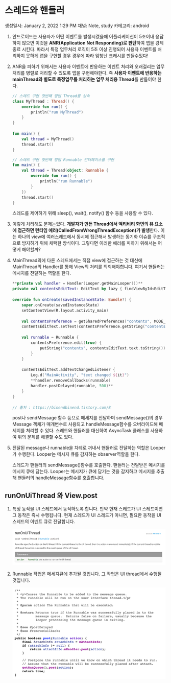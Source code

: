 # 스레드와 핸들러

생성일시: January 2, 2022 1:29 PM
채널: Note, study
카테고리: android

1. 안드로이드는 사용자가 어떤 이벤트를 발생시켰을때 어플리케이션이 5초이내 응답하지 않으면 이것을 **ANR(Application Not Responding)로 판단**하여 앱을 강제 종료 시킨다. 따라서 특정 업무처리 로직이 5초 이상 진행되어 사용자 이벤트를 처리하지 못하게 앱을 구현할 경우 경우에 따라 엄청난 크래시를 만들수있다!
2. ANR을 피하기 위해서는 사용자 이벤트에 반응하는 이벤트 처리와 오래걸리는 업무 처리를 병렬로 처리할 수 있도록 앱을 구현해야한다. 즉 **사용자 이벤트에 반응하는 mainThread와 별도로 특정업무를 처리하는 업무 처리용 Thread**를 만들어야 한다.
    
    ```kotlin
    // 스레드 구현 첫번째 방법 Thread를 상속
    class MyThread : Thread() {
        override fun run() {
            println("run MyThread")
        }
    }
    
    fun main() {
        val thread = MyThread()
        thread.start()
    }
    ```
    
    ```kotlin
    // 스레드 구현 첫번째 방법 Runnable 인터페이스를 구현
    fun main() {
        val thread = Thread(object: Runnable {
            override fun run() {
                println("run Runnable")
            }
        })
        thread.start()
    }
    ```
    
    스레드를 제어하기 위해 sleep(), wait(), notify() 함수 등을 사용할 수 있다.
    
3. 이렇게 처리해도 문제는있다. **개발자가 만든 Thread에서 액티비티 화면의 뷰 요소에 접근하면 런타임 에러(CalledFromWrongThreadException)가 발생**한다. 이는 하나의 view에 여러스레드에서 동시에 접근해서 발생하는 동기화 이슈를 구조적으로 방지하기 위해 채택한 방식이다. 그렇다면 이러한 에러를 피하기 위해서는 어떻게 해야할까?
4. MainThread외에 다른 스레드에서는 직접 view에 접근하는 것 대신에 MainThread의 Handler를 통해 View의 처리를 의뢰해야합니다. 여기서 핸들러는 메시지를 전달하는 역할을 한다.
    
    ```kotlin
    **private val handler = Handler(Looper.getMainLooper())**
    private val contentsEditText: EditText by lazy { findViewById<EditText>(R.id.contentsEditText) }
    
    override fun onCreate(savedInstanceState: Bundle?) {
    	super.onCreate(savedInstanceState)
    	setContentView(R.layout.activity_main)
    	
    	val contentsPreference = getSharedPreferences("contents", MODE_PRIVATE)
    	contentsEditText.setText(contentsPreference.getString("contents", ""))
    
    	val runnable = Runnable {
    		contentsPreference.edit(true) {
    			putString("contents", contentsEditText.text.toString())
    		}
    	}
    
    	contentsEditText.addTextChangedListener {
    		Log.d("MainActivity", "text changed ${it}")
    		**handler.removeCallbacks(runnable)
    		handler.postDelayed(runnable, 500)**
    	}
    }
    
    // 출처 : https://binendbinend.tistory.com/8
    ```
    
    post나 sendMessage 함수 등으로 메세지를 전달하며 sendMessage()의 경우 Message 객체가 매개변수로 사용되고 handleMessage함수를 오버라이드해 메세지를 처리할 수 있다. 스레드와 핸들러를 대신하여 AsyncTask 클래스를 사용하여 위의 문제를 해결할 수도 있다.
    
5.  전달된 message나 runnable을 차례로 꺼내서 핸들러로 전달하는 역할은 Looper가 수행한다. Looper는 메시지 큐를 감지하는 observer역할을 한다.
    
    스레드가 핸들러의 sendMessage()함수를 호출한다. 핸들러는 전달받은 메시지를 메시지 큐에 담는다. Looper는 메시지가 큐에 담기는 것을 감지하고 메시지를 추출해 핸들러의 handleMessage함수를 호출합니다.
    

## runOnUiThread 와 View.post

1. 특정 동작을 UI 스레드에서 동작하도록 합니다. 만약 현재 스레드가 UI 스레드이면 그 동작은 즉시 수행됩니다. 현재 스레드가 UI 스레드가 아니면, 필요한 동작을 UI 스레드의 이벤트 큐로 전달합니다.
    
    ![runOnUiThread](preview/runonuithread.PNG)
    
2. Runnable 작업은 메세지큐에 추가될 것입니다. 그 작업은 UI thread에서 수행될 것입니다.
    
    ![viewpost](preview/post.PNG)